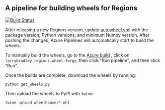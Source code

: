 ## A pipeline for building wheels for Regions

[![Build Status](https://dev.azure.com/larrybradley/regions-wheel-forge/_apis/build/status/larrybradley.regions-wheel-forge?branchName=master)](https://dev.azure.com/larrybradley/regions-wheel-forge/_build?definitionId=5)

After releasing a new Regions version, update
[autowheel.yml](https://github.com/larrybradley/regions-wheel-forge/blob/master/autowheel.yml)
with the package version, Python versions, and
minimum Numpy version. After pushing the changes, Azure Pipelines will
automatically start to build the wheels.

To manually build the wheels, go to the
[Azure build](https://dev.azure.com/larrybradley/regions-wheel-forge/_build/)
, click on ``larrybradley.regions-wheel-forge``, then click "Run
pipeline", and then click "Run".

Once the builds are complete, download the wheels by running:

    python get_wheels.py

Then upload the wheels to PyPI with `twine`:

    twine upload wheelhouse/*.whl
